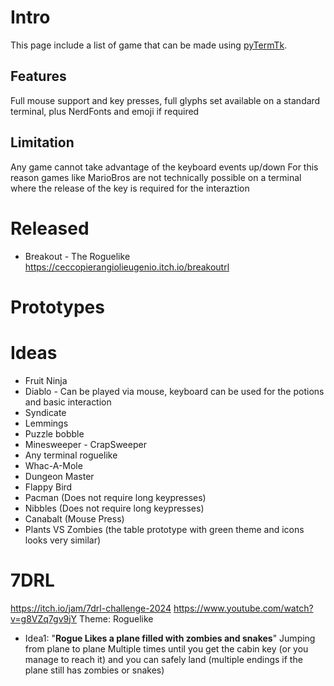 # Intro
This page include a list of game that can be made using [pyTermTk](https://github.com/ceccopierangiolieugenio/pyTermTk).

## Features
Full mouse support and key presses, full glyphs set available on a standard terminal, plus NerdFonts and emoji if required

## Limitation
Any game cannot take advantage of the keyboard events up/down
For this reason games like MarioBros are not technically possible on a terminal where the release of the key is required for the interaztion


# Released
* Breakout - The Roguelike
  https://ceccopierangiolieugenio.itch.io/breakoutrl

# Prototypes

# Ideas
* Fruit Ninja
* Diablo - Can be played via mouse, keyboard can be used for the potions and basic interaction
* Syndicate
* Lemmings
* Puzzle bobble
* Minesweeper - CrapSweeper
* Any terminal roguelike
* Whac-A-Mole
* Dungeon Master
* Flappy Bird
* Pacman (Does not require long keypresses)
* Nibbles (Does not require long keypresses)
* Canabalt (Mouse Press)
* Plants VS Zombies (the table prototype with green theme and icons looks very similar)

# 7DRL
https://itch.io/jam/7drl-challenge-2024
https://www.youtube.com/watch?v=g8VZq7gv9jY
Theme: Roguelike

* Idea1:
  "**Rogue Likes a plane filled with zombies and snakes**"
 Jumping from plane to plane Multiple times until you get the cabin key (or you manage to reach it) and you can safely land (multiple endings if the plane still has zombies or snakes)
